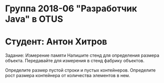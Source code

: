 # Группа 2018-06  "Разработчик Java" в OTUS
# Студент: Антон Хитров

Задание:
Измерение памяти
Напишите стенд для определения размера объекта.
Передавайте для измерения в стенд фабрику объектов.

Определите размер пустой строки и пустых контейнеров. Определите рост размера контейнера от количества элементов в нем.